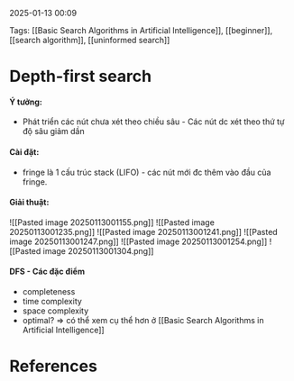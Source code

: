 2025-01-13 00:09


Tags: [[Basic Search Algorithms in Artificial Intelligence]], [[beginner]], [[search algorithm]], [[uninformed search]]

# Depth-first search
#### Ý tưởng:
- Phát triển các nút chưa xét theo chiều sâu - Các nút dc xét theo thứ tự độ sâu giảm dần
#### Cài đặt:
- fringe là 1 cấu trúc stack (LIFO) - các nút mới đc thêm vào đầu của fringe.
#### Giải thuật:
![[Pasted image 20250113001155.png]]
![[Pasted image 20250113001235.png]]
![[Pasted image 20250113001241.png]]
![[Pasted image 20250113001247.png]]
![[Pasted image 20250113001254.png]]
![[Pasted image 20250113001304.png]]

#### DFS - Các đặc điểm
- completeness
- time complexity
- space complexity
- optimal?
=> có thể xem cụ thể hơn ở [[Basic Search Algorithms in Artificial Intelligence]]

# References
